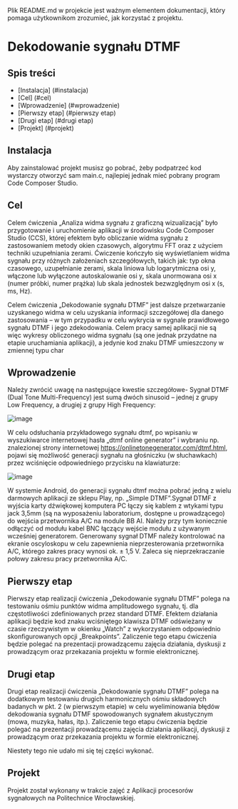 Plik README.md w projekcie jest ważnym elementem dokumentacji, który pomaga użytkownikom zrozumieć, jak korzystać z projektu.

# Dekodowanie sygnału DTMF

## Spis treści 
- [Instalacja] (#instalacja)
- [Cel] (#cel)
- [Wprowadzenie] (#wprowadzenie)
- [Pierwszy etap] (#pierwszy etap)
- [Drugi etap] (#drugi etap)
- [Projekt] (#projekt)

## Instalacja
Aby zainstalować projekt musisz go pobrać, żeby podpatrzeć kod wystarczy otworzyć sam main.c, najlepiej jednak mieć pobrany program Code Composer Studio.

## Cel

Celem ćwiczenia „Analiza widma sygnału z graficzną wizualizacją” było przygotowanie i uruchomienie aplikacji w środowisku Code Composer Studio (CCS), której efektem było obliczanie widma sygnału z zastosowaniem metody okien czasowych, algorytmu FFT oraz z użyciem techniki uzupełniania zerami. Ćwiczenie kończyło się wyświetlaniem widma sygnału przy różnych założeniach szczegółowych, takich jak: typ okna czasowego, uzupełnianie zerami, skala liniowa lub logarytmiczna osi y, włączone lub wyłączone autoskalowanie osi y, skala unormowana osi x (numer próbki, numer prążka) lub skala jednostek bezwzględnym osi x (s, ms, Hz).

Celem ćwiczenia „Dekodowanie sygnału DTMF” jest dalsze przetwarzanie uzyskanego widma w celu uzyskania informacji szczegółowej dla danego zastosowania – w tym przypadku w celu wykrycia w sygnale prawidłowego sygnału DTMF i jego zdekodowania. Celem pracy samej aplikacji nie są więc wykresy obliczonego widma sygnału (są one jednak przydatne na etapie uruchamiania aplikacji), a jedynie kod znaku DTMF umieszczony w zmiennej typu char

## Wprowadzenie

Należy zwrócić uwagę na następujące kwestie szczegółowe- Sygnał DTMF (Dual Tone Multi-Frequency) jest sumą dwóch sinusoid – jednej z grupy Low Frequency, a drugiej z grupy High Frequency:

![image](https://github.com/Kanty20/Dekodowanie-sygna-u-DTMF/assets/62101090/5d675904-0d6d-4494-aa72-e9b582cc5f86)

W celu odsłuchania przykładowego sygnału dtmf, po wpisaniu w wyszukiwarce internetowej hasła „dtmf online generator” i wybraniu np. znalezionej strony internetowej https://onlinetonegenerator.com/dtmf.html, pojawi się możliwość generacji sygnału na głośniczku (w słuchawkach) przez wciśnięcie odpowiedniego przycisku na klawiaturze:

![image](https://github.com/Kanty20/Dekodowanie-sygna-u-DTMF/assets/62101090/064c5528-ff4c-4ebd-ab24-7778029dd1c2)

W systemie Android, do generacji sygnału dtmf można pobrać jedną z wielu darmowych aplikacji ze sklepu Play, np. „Simple DTMF”.Sygnał DTMF z wyjścia karty dźwiękowej komputera PC łączy się kablem z wtykami typu jack 3,5mm (są na wyposażeniu laboratorium, dostępne u prowadzącego) do wejścia przetwornika A/C na module BB AI. Należy przy tym koniecznie odłączyć od modułu kabel BNC łączący wejście modułu z używanym wcześniej generatorem. Generowany sygnał DTMF należy kontrolować na ekranie oscyloskopu w celu zapewnienia nieprzesterowania przetwornika A/C, którego zakres pracy wynosi ok. ± 1,5 V. Zaleca się nieprzekraczanie połowy zakresu pracy przetwornika A/C.

## Pierwszy etap

Pierwszy etap realizacji ćwiczenia „Dekodowanie sygnału DTMF” polega na testowaniu ośmiu punktów widma amplitudowego sygnału, tj. dla częstotliwości zdefiniowanych przez standard DTMF. Efektem działania aplikacji będzie kod znaku wciśniętego klawisza DTMF odświeżany w czasie rzeczywistym w okienku „Watch” z wykorzystaniem odpowiednio skonfigurowanych opcji „Breakpoints”. Zaliczenie tego etapu ćwiczenia będzie polegać na prezentacji prowadzącemu zajęcia działania, dyskusji z prowadzącym oraz przekazania projektu w formie elektronicznej.

## Drugi etap

Drugi etap realizacji ćwiczenia „Dekodowanie sygnału DTMF” polega na dodatkowym testowaniu drugich harmonicznych ośmiu składowych badanych w pkt. 2 (w pierwszym etapie) w celu wyeliminowania błędów dekodowania sygnału DTMF spowodowanych sygnałem akustycznym 
(mowa, muzyka, hałas, itp.). Zaliczenie tego etapu ćwiczenia będzie polegać na prezentacji prowadzącemu zajęcia działania aplikacji, dyskusji z prowadzącym oraz przekazania projektu w formie elektronicznej.

Niestety tego nie udało mi się tej części wykonać.

## Projekt

Projekt został wykonany w trakcie zajęć z Aplikacji procesorów sygnałowych na Politechnice Wrocławskiej.

